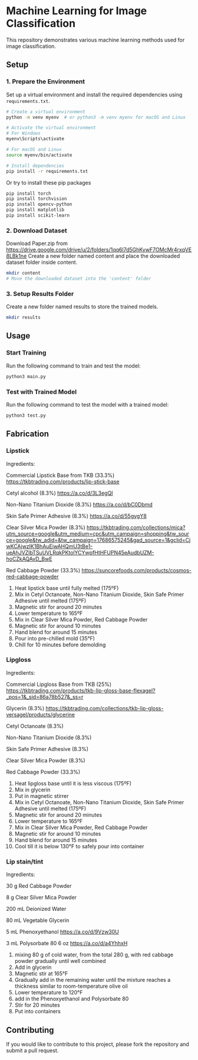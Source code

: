 # Machine Learning for Image Classification

This repository demonstrates various machine learning methods used for image classification.

## Setup

### 1. Prepare the Environment

Set up a virtual environment and install the required dependencies using `requirements.txt`.

```sh
# Create a virtual environment
python -m venv myenv  # or python3 -m venv myenv for macOS and Linux

# Activate the virtual environment
# For Windows
myenv\Scripts\activate

# For macOS and Linux
source myenv/bin/activate

# Install dependencies
pip install -r requirements.txt
```
Or try to install these pip packages
```sh
pip install torch
pip install torchvision
pip install opencv-python
pip install matplotlib
pip install scikit-learn
```

### 2. Download Dataset

Download Paper.zip from https://drive.google.com/drive/u/2/folders/1qq6l7d5GhKywF7OMcMr4rxqVE8LBk1ne
Create a new folder named content and place the downloaded dataset folder inside content.
```sh
mkdir content
# Move the downloaded dataset into the 'content' folder
```

### 3. Setup Results Folder

Create a new folder named results to store the trained models.
```sh
mkdir results
```

## Usage

### Start Training
Run the following command to train and test the model:
```sh
python3 main.py
```

### Test with Trained Model
Run the following command to test the model with a trained model:
```sh
python3 test.py
```

## Fabrication

### Lipstick

Ingredients:

Commercial Lipstick Base from TKB (33.3%) https://tkbtrading.com/products/lip-stick-base

Cetyl alcohol (8.3%) https://a.co/d/3L3egQI

Non-Nano Titanium Dioxide (8.3%) https://a.co/d/bC0Dbmd

Skin Safe Primer Adhesive (8.3%) https://a.co/d/55gygY8

Clear Silver Mica Powder (8.3%) https://tkbtrading.com/collections/mica?utm_source=google&utm_medium=cpc&utm_campaign=shopping&tw_source=google&tw_adid=&tw_campaign=17686575245&gad_source=1&gclid=CjwKCAjwzIK1BhAuEiwAHQmU3tBe1-ueAhJVZIbTSuUVLRqkPKtolYCYwpfHtHFUPN45eAudbUZM-hoCZkAQAvD_BwE

Red Cabbage Powder (33.3%) https://suncorefoods.com/products/cosmos-red-cabbage-powder


1. Heat lipstick base until fully melted (175ºF)
2. Mix in Cetyl Octanoate, Non-Nano Titanium Dioxide, Skin Safe Primer Adhesive until melted (175ºF)
3. Magnetic stir for around 20 minutes
4. Lower temperature to 165ºF
5. Mix in Clear Silver Mica Powder, Red Cabbage Powder
6. Magnetic stir for around 10 minutes
7. Hand blend for around 15 minutes 
8. Pour into pre-chilled mold (35°F)
9. Chill for 10 minutes before demolding 


### Lipgloss

Ingredients:

Commercial Lipgloss Base from TKB (25%) https://tkbtrading.com/products/tkb-lip-gloss-base-flexagel?_pos=1&_sid=86a78b527&_ss=r

Glycerin (8.3%) https://tkbtrading.com/collections/tkb-lip-gloss-versagel/products/glycerine

Cetyl Octanoate (8.3%)

Non-Nano Titanium Dioxide (8.3%)

Skin Safe Primer Adhesive (8.3%)

Clear Silver Mica Powder (8.3%)

Red Cabbage Powder (33.3%)


1. Heat lipgloss base until it is less viscous (175ºF)
2. Mix in glycerin 
3. Put in magnetic stirrer
4. Mix in Cetyl Octanoate, Non-Nano Titanium Dioxide, Skin Safe Primer Adhesive until melted (175ºF)
5. Magnetic stir for around 20 minutes
6. Lower temperature to 165ºF
7. Mix in Clear Silver Mica Powder, Red Cabbage Powder
8. Magnetic stir for around 10 minutes
9. Hand blend for around 15 minutes 
10. Cool till it is below 130°F to safely pour into container


### Lip stain/tint

Ingredients:

30 g Red Cabbage Powder

8 g Clear Silver Mica Powder 

200 mL Deionized Water

80 mL Vegetable Glycerin

5 mL Phenoxyethanol https://a.co/d/9Vzw30U

3 mL Polysorbate 80 6 oz https://a.co/d/a4YhhxH 


1. mixing 80 g of cold water, from the total 280 g,  with red cabbage powder gradually until well combined
2. Add in glycerin 
3. Magnetic stir at 165°F
4. Gradually add in the remaining water until the mixture reaches a thickness similar to room-temperature olive oil
5. Lower temperature to 120°F
6. add in the Phenoxyethanol and Polysorbate 80
7. Stir for 20 minutes
8. Put into containers

## Contributing
If you would like to contribute to this project, please fork the repository and submit a pull request.
